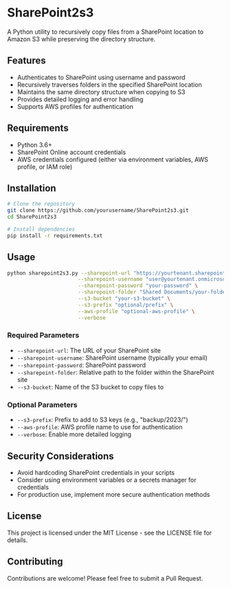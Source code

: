 # SharePoint2s3

A Python utility to recursively copy files from a SharePoint location to Amazon S3 while preserving the directory structure.

## Features

- Authenticates to SharePoint using username and password
- Recursively traverses folders in the specified SharePoint location
- Maintains the same directory structure when copying to S3
- Provides detailed logging and error handling
- Supports AWS profiles for authentication

## Requirements

- Python 3.6+
- SharePoint Online account credentials
- AWS credentials configured (either via environment variables, AWS profile, or IAM role)

## Installation

```bash
# Clone the repository
git clone https://github.com/yourusername/SharePoint2s3.git
cd SharePoint2s3

# Install dependencies
pip install -r requirements.txt
```

## Usage

```bash
python sharepoint2s3.py --sharepoint-url "https://yourtenant.sharepoint.com/sites/yoursite" \
                       --sharepoint-username "user@yourtenant.onmicrosoft.com" \
                       --sharepoint-password "your-password" \
                       --sharepoint-folder "Shared Documents/your-folder" \
                       --s3-bucket "your-s3-bucket" \
                       --s3-prefix "optional/prefix" \
                       --aws-profile "optional-aws-profile" \
                       --verbose
```

### Required Parameters

- `--sharepoint-url`: The URL of your SharePoint site
- `--sharepoint-username`: SharePoint username (typically your email)
- `--sharepoint-password`: SharePoint password
- `--sharepoint-folder`: Relative path to the folder within the SharePoint site
- `--s3-bucket`: Name of the S3 bucket to copy files to

### Optional Parameters

- `--s3-prefix`: Prefix to add to S3 keys (e.g., "backup/2023/")
- `--aws-profile`: AWS profile name to use for authentication
- `--verbose`: Enable more detailed logging

## Security Considerations

- Avoid hardcoding SharePoint credentials in your scripts
- Consider using environment variables or a secrets manager for credentials
- For production use, implement more secure authentication methods

## License

This project is licensed under the MIT License - see the LICENSE file for details.

## Contributing

Contributions are welcome! Please feel free to submit a Pull Request.
